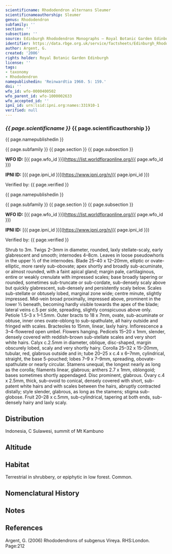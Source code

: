 ```yaml
---
scientificname: Rhododendron alternans Sleumer
scientificnameauthorship: Sleumer
genus: Rhododendron
subfamily: ''
section: ''
subsection: ''
source: Edinburgh Rhododendron Monographs – Royal Botanic Garden Edinburgh
identifier: https://data.rbge.org.uk/service/factsheets/Edinburgh_Rhododendron_Monographs.xhtml
author: Argent, G.
created: '2006'
rights holder: Royal Botanic Garden Edinburgh
license: ''
tags:
- taxonomy
- Rhododendron
namepublishedin: 'Reinwardtia 1960. 5: 159.'
doi: ''
wfo_id: wfo-0000400502
wfo_parent_id: wfo-1000002633
wfo_accepted_id: ''
ipni_id: urn:lsid:ipni.org:names:331910-1
verified: null
---
```

### _{{ page.scientificname }}_ {{ page.scientificauthorship }}
 {{ page.namepublishedin }}

{{ page.subfamily }} {{ page.section }} {{ page.subsection }}

**WFO ID:** [{{ page.wfo_id }}](https://list.worldfloraonline.org/{{ page.wfo_id }})

**IPNI ID:** [{{ page.ipni_id }}](https://www.ipni.org/n/{{ page.ipni_id }})

Verified by: {{ page.verified }}

 {{ page.namepublishedin }}

{{ page.subfamily }} {{ page.section }} {{ page.subsection }}

**WFO ID:** [{{ page.wfo_id }}](https://list.worldfloraonline.org/{{ page.wfo_id }})

**IPNI ID:** [{{ page.ipni_id }}](https://www.ipni.org/n/{{ page.ipni_id }})

Verified by: {{ page.verified }}



Shrub to 3m. Twigs 2–3mm in diameter, rounded, laxly stellate-scaly, early glabrescent and smooth; internodes 4–8cm. Leaves in loose pseudowhorls in the upper ½ of the internodes. Blade 25–40 x 12–20mm, elliptic or ovate-elliptic, more rarely sub-obovate; apex shortly and broadly sub-acuminate, or almost rounded, with a faint apical gland; margin pale, cartilaginous, entire or weakly crenulate with impressed scales; base broadly tapering or rounded, sometimes sub-truncate or sub-cordate, sub-densely scaly above but quickly glabrescent, sub-densely and persistently scaly below. Scales sub-stellate or obtusely lobed, marginal zone wide; centre minute, slightly impressed. Mid-vein broad proximally, impressed above, prominent in the lower ½ beneath, becoming hardly visible towards the apex of the blade; lateral veins c.5 per side, spreading, slightly conspicuous above only. Petiole 1.5–3 x 1–1.5mm. Outer bracts to 18 x 7mm, ovate, sub-acuminate or obtuse, inner ones ovate-oblong to sub-spathulate, all hairy outside and fringed with scales. Bracteoles to 15mm, linear, laxly hairy. Inflorescence a 3–4-flowered open umbel. Flowers hanging. Pedicels 15–20 x 1mm, slender, densely covered with reddish-brown sub-­stellate scales and very short white hairs. Calyx c.2.5mm in diameter, oblique, disc-shaped, margin obscurely lobed, scaly and very shortly hairy. Corolla 25–32 x 15–20mm, tubular, red, glabrous outside and in; tube 20–25 x c.4 x 6–7mm, cylindrical, straight, the base 5-pouched; lobes 7–9 x 7–9mm, spreading, obovate-spathulate or nearly circular. Stamens unequal, the longest nearly as long as the corolla; filaments linear, glabrous; anthers 2.7 x 1mm, oblongoid; bases sometimes shortly appendaged. Disc prominent, glabrous. Ovary c.4 x 2.5mm, thick, sub-ovoid to con­ical, densely covered with short, sub-patent white hairs and with scales between the hairs, abruptly contracted distally; style slender, glabrous, as long as the stamens; stigma sub-globose. Fruit 20–28 x c.5mm, sub-cylindrical, tapering at both ends, sub-densely hairy and laxly scaly.

## Distribution
Indonesia, C Sulawesi, summit of Mt Kambuno

## Altitude


## Habitat
Terrestrial in shrubbery, or epiphytic in low forest. Common.

## Nomenclatural History

                       
## Notes


## References

Argent, G. (2006) Rhododendrons of subgenus Vireya. RHS:London. Page:212
